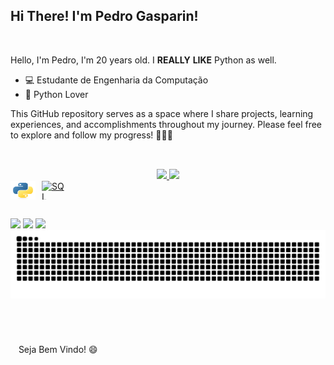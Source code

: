 ##   Hi There! I'm Pedro Gasparin!



<br>

Hello, I'm Pedro, I'm 20 years old. I **REALLY** **LIKE** Python as well.

- 💻 Estudante de Engenharia da Computação
- 🐍 Python Lover

This GitHub repository serves as a space where I share projects, learning experiences, and accomplishments throughout my journey. Please feel free to explore and follow my progress! 🚀🔧👾

##
<br>

<!--github stats-->
<div align="center" style="display: inline">
   <a href="https://github.com/AecioJose">
   <div style="display: inline_block">
      <img height="175em" src="https://github-readme-stats.vercel.app/api?username=PedroGasparin&show_icons=true&include_all_commits=true&count_private=true&bg_color=151515&border_color=9C4E6A&title_color=d7d8c0&text_color=d1c89a&icon_color=5aa2c9"/>
      <img height="175em" src="https://github-readme-stats.vercel.app/api/top-langs/?username=PedroGasparin&layout=compact&langs_count=7&bg_color=151515&border_color=9C4E6A&title_color=d7d8c0&text_color=d5e5e4&icon_color=5aa2c9"/>
   </div>
</div>
 
  
 <!--Imagem de linguagens-->
  <!-- Imagem de linguagens -->
<!-- Imagem de linguagens -->
<div style="display: flex; align-items: center; gap: 10px;">
  <img alt="Python" height="30" width="40" src="https://raw.githubusercontent.com/devicons/devicon/master/icons/python/python-original.svg">
  <img alt="SQL" height="30" width="40"src="https://cdn.jsdelivr.net/gh/devicons/devicon@latest/icons/azuresqldatabase/azuresqldatabase-original.svg" />
          
</div>
   <!--Imagem EU--
  <img align="right" alt="AJ-pic" height="150" style="border-radius:50px;" src="https://media.discordapp.net/attachments/639956127056134178/890373478988013628/Publicacoes_Instagram_1_1.png?width=676&height=676">-->
</div>
  
  ##
  
<!--Redes Sociais-->
<div>
  <a href="www.linkedin.com/in/pedrogasparin" target="_blank"><img src="https://img.shields.io/badge/-LinkedIn-%230077B5?style=for-the-badge&logo=linkedin&logoColor=white" target="_blank"></a> 
  <a href="https://www.instagram.com/_gpnpedro/" target="_blank"><img src="https://img.shields.io/badge/-Instagram-%23E4405F?style=for-the-badge&logo=instagram&logoColor=white" target="_blank"></a>
  <a href = "mailto:Gasparinpedro2@gmail.com"><img src="https://img.shields.io/badge/-Gmail-%23333?style=for-the-badge&logo=gmail&logoColor=white" target="_blank"></a>
  
 


<picture>
  <source media="(prefers-color-scheme: dark)" srcset="https://raw.githubusercontent.com/PedroGasparin/PedroGasparin/output/github-contribution-grid-snake-dark.svg">
  <source media="(prefers-color-scheme: light)" srcset="https://raw.githubusercontent.com/PedroGasparin/PedroGasparin/output/github-contribution-grid-snake.svg">
  <img alt="github contribution grid snake animation" src="https://raw.githubusercontent.com/PedroGasparin/PedroGasparin/output/github-contribution-grid-snake.svg">
</picture>
  
</div>
<br><br><br><br>
ㅤSeja Bem Vindo! 😄

